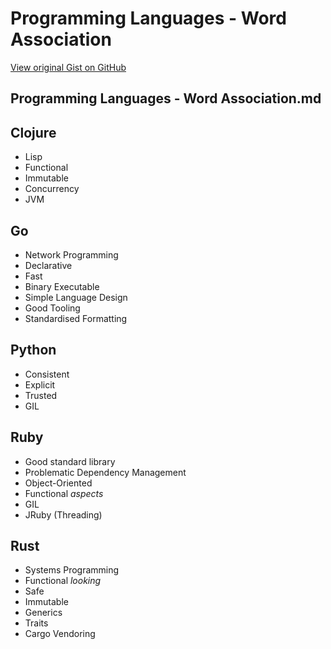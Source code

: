 # Programming Languages - Word Association

[View original Gist on GitHub](https://gist.github.com/Integralist/aa62485464d512d6c79a92b6d2bb9b2a)

## Programming Languages - Word Association.md

## Clojure

- Lisp
- Functional
- Immutable
- Concurrency
- JVM

## Go

- Network Programming
- Declarative
- Fast
- Binary Executable
- Simple Language Design
- Good Tooling
- Standardised Formatting

## Python

- Consistent
- Explicit
- Trusted
- GIL

## Ruby

- Good standard library
- Problematic Dependency Management
- Object-Oriented
- Functional _aspects_
- GIL
- JRuby (Threading)

## Rust

- Systems Programming
- Functional _looking_
- Safe
- Immutable
- Generics
- Traits
- Cargo Vendoring

